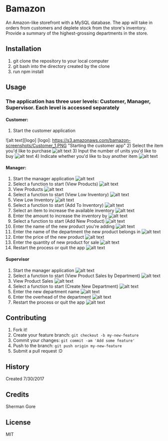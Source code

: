 # Bamazon
An Amazon-like storefront with a MySQL database.  The app will take in orders from customers and deplete stock from the store's inventory.  Provide a summary of the highest-grossing departments in the store.
## Installation
1) git clone the repository to your local computer
2) git bash into the directory created by the clone
3) run npm install

## Usage
### The application has three user levels: Customer, Manager, Supervisor.  Each level is accessed separately
#### Customer:
1) Start the customer application

![alt text][logo]
[logo]: https://s3.amazonaws.com/bamazon-screenshots/Customer_1.PNG "Starting the customer app"
2) Select the item you'd like to purchase
![alt text](https://s3.amazonaws.com/bamazon-screenshots/Customer_2.PNG "Select an item")
3) Input the number of units you'd like to buy
![alt text](https://s3.amazonaws.com/bamazon-screenshots/Customer_3.PNG "Select the quantity")
4) Indicate whether you'd like to buy another item
![alt text](https://s3.amazonaws.com/bamazon-screenshots/Customer_4.PNG "Buy another?")

#### Manager:
1) Start the manager application
![alt text](https://s3.amazonaws.com/bamazon-screenshots/Manager_1a.PNG "Starting the manager app")
2) Select a function to start (View Products)
![alt text](https://s3.amazonaws.com/bamazon-screenshots/Manager_1.PNG "Select a function (view products)")
3) View Products
![alt text](https://s3.amazonaws.com/bamazon-screenshots/Manager_2.PNG "View products")
4) Select a function to start (View Low Inventory)
![alt text](https://s3.amazonaws.com/bamazon-screenshots/Manager_3.png "Select a function (view low inventory)")
5) View Low Inventory
![alt text](https://s3.amazonaws.com/bamazon-screenshots/Manager_4.png "View low inventory")
6) Select a function to start (Add To Inventory)
![alt text](https://s3.amazonaws.com/bamazon-screenshots/Manager_5.png "Select a function (add to inventory)")
7) Select an item to increase the available inventory
![alt text](https://s3.amazonaws.com/bamazon-screenshots/Manager_6.png "Select an item")
8) Enter the amount to increase the inventory by
![alt text](https://s3.amazonaws.com/bamazon-screenshots/Manager_7.png "Enter an amount")
9) Select a function to start (Add New Product)
![alt text](https://s3.amazonaws.com/bamazon-screenshots/Manager_8.png "Select a function (add new product)")
10) Enter the name of the new product you're adding
![alt text](https://s3.amazonaws.com/bamazon-screenshots/Manager_9.png "Enter product name")
11) Enter the name of the department the new product belongs in
![alt text](https://s3.amazonaws.com/bamazon-screenshots/Manager_10.png "Enter department name")
12) Enter the price of the new product
![alt text](https://s3.amazonaws.com/bamazon-screenshots/Manager_11.png "Enter the price")
13) Enter the quantity of new product for sale
![alt text](https://s3.amazonaws.com/bamazon-screenshots/Manager_12.png "Enter the quantity")
14) Restart the process or quit the app
![alt text](https://s3.amazonaws.com/bamazon-screenshots/Manager_13.png "Restart or quit")

#### Supervisor
1) Start the manager application
![alt text](https://s3.amazonaws.com/bamazon-screenshots/Supervisor_1.PNG "Starting the supervisor app")
2) Select a function to start (View Product Sales by Department)
![alt text](https://s3.amazonaws.com/bamazon-screenshots/Supervisor_2.PNG "View product sales")
3) View Product Sales
![alt text](https://s3.amazonaws.com/bamazon-screenshots/Supervisor_3.PNG "View results")
4) Select a function to start (Create New Department)
![alt text](https://s3.amazonaws.com/bamazon-screenshots/Supervisor_4.PNG "Create new department")
5) Enter the new department name
![alt text](https://s3.amazonaws.com/bamazon-screenshots/Supervisor_6.PNG "Enter name")
6) Enter the overhead of the department
![alt text](https://s3.amazonaws.com/bamazon-screenshots/Supervisor_7.PNG "Enter overhead amount")
7) Restart the process or quit the app
![alt text](https://s3.amazonaws.com/bamazon-screenshots/Supervisor_8.png "Restart or quit")





## Contributing
1. Fork it!
2. Create your feature branch: `git checkout -b my-new-feature`
3. Commit your changes: `git commit -am 'Add some feature'`
4. Push to the branch: `git push origin my-new-feature`
5. Submit a pull request :D

## History
Created 7/30/2017

## Credits
Sherman Gore

## License
MIT